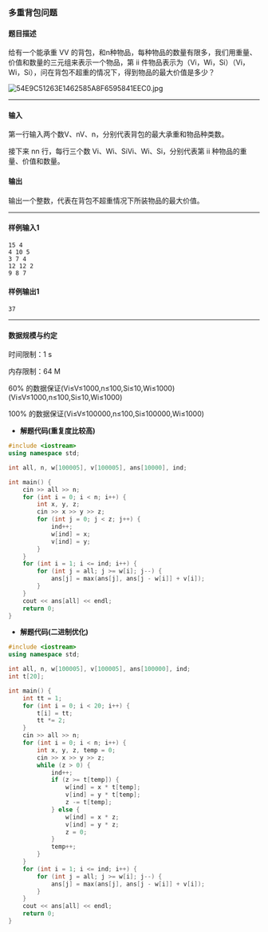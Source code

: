 ### 多重背包问题

#### 题目描述

给有一个能承重 VV 的背包，和n种物品，每种物品的数量有限多，我们用重量、价值和数量的三元组来表示一个物品，第 ii 件物品表示为（Vi，Wi，Si）（Vi，Wi，Si），问在背包不超重的情况下，得到物品的最大价值是多少？

![54E9C51263E1462585A8F6595841EEC0.jpg](http://47.93.11.51:88/img/2019-05-26/54E9C51263E1462585A8F6595841EEC0.jpg)

------

#### 输入

第一行输入两个数V、nV、n，分别代表背包的最大承重和物品种类数。

接下来 nn 行，每行三个数 Vi、Wi、SiVi、Wi、Si，分别代表第 ii 种物品的重量、价值和数量。

#### 输出

输出一个整数，代表在背包不超重情况下所装物品的最大价值。

------

#### 样例输入1

```
15 4
4 10 5
3 7 4
12 12 2
9 8 7
```

#### 样例输出1

```
37
```

------

#### 数据规模与约定

时间限制：1 s

内存限制：64 M

60% 的数据保证(Vi≤V≤1000,n≤100,Si≤10,Wi≤1000)(Vi≤V≤1000,n≤100,Si≤10,Wi≤1000)

100% 的数据保证(Vi≤V≤100000,n≤100,Si≤100000,Wi≤1000)

- **解题代码(重复度比较高)**

```c++
#include <iostream>
using namespace std;

int all, n, w[100005], v[100005], ans[10000], ind;

int main() {
	cin >> all >> n;
	for (int i = 0; i < n; i++) {
		int x, y, z;
		cin >> x >> y >> z;
		for (int j = 0; j < z; j++) {
			ind++;
			w[ind] = x;
			v[ind] = y;
		}
	}
	for (int i = 1; i <= ind; i++) {
		for (int j = all; j >= w[i]; j--) {
			ans[j] = max(ans[j], ans[j - w[i]] + v[i]);
		}
	}
	cout << ans[all] << endl;
	return 0;
}
```

- **解题代码(二进制优化)**

```c++
#include <iostream>
using namespace std;

int all, n, w[100005], v[100005], ans[100000], ind;
int t[20];

int main() {
	int tt = 1;
	for (int i = 0; i < 20; i++) {
		t[i] = tt;
		tt *= 2;
	}
	cin >> all >> n;
	for (int i = 0; i < n; i++) {
		int x, y, z, temp = 0;
		cin >> x >> y >> z;
		while (z > 0) {
			ind++;
			if (z >= t[temp]) {
				w[ind] = x * t[temp];
				v[ind] = y * t[temp];
				z -= t[temp];
			} else {
				w[ind] = x * z;
				v[ind] = y * z;
				z = 0;
			}
			temp++;
		}
	}
	for (int i = 1; i <= ind; i++) {
		for (int j = all; j >= w[i]; j--) {
			ans[j] = max(ans[j], ans[j - w[i]] + v[i]);
		}
	}
	cout << ans[all] << endl;
	return 0;
}
```

